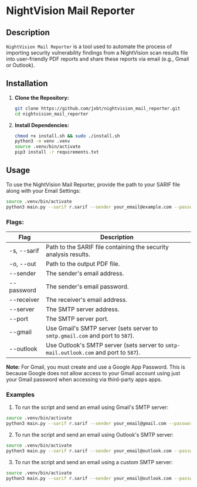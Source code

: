 
# NightVision Mail Reporter

## Description

`NightVision Mail Reporter` is a tool used to automate the process of importing security vulnerability findings from a NightVision scan results file into user-friendly PDF reports and share these reports via email (e.g., Gmail or Outlook).

## Installation

1. **Clone the Repository:**
   ```sh
   git clone https://github.com/jxbt/nightvision_mail_reporter.git
   cd nightvision_mail_reporter
   ```

2. **Install Dependencies:**
   ```sh
   chmod +x install.sh && sudo ./install.sh
   python3 -m venv .venv
   source .venv/bin/activate
   pip3 install -r requirements.txt
   ```

## Usage

To use the NightVision Mail Reporter, provide the path to your SARIF file along with your Email Settings:

```sh
source .venv/bin/activate
python3 main.py --sarif r.sarif --sender your_email@example.com --password "your_email_password" --receiver receiver_email@example.com --outlook
```

### Flags:

| Flag          | Description                                                                          | 
| ------------- | ------------------------------------------------------------------------------------ |
| -s, --sarif   | Path to the SARIF file containing the security analysis results.                     |                    
| -o, --out     | Path to the output PDF file.                                                         |                    
| --sender      | The sender's email address.                                                          |                    
| --password    | The sender's email password.                                                         |                    
| --receiver    | The receiver's email address.                                                        |                    
| --server      | The SMTP server address.                                                             |                    
| --port        | The SMTP server port.                                                                |                    
| --gmail       | Use Gmail's SMTP server (sets server to `smtp.gmail.com` and port to `587`).         |                    
| --outlook     | Use Outlook's SMTP server (sets server to `smtp-mail.outlook.com` and port to `587`).|     



**Note:** For Gmail, you must create and use a Google App Password. This is because Google does not allow access to your Gmail account using just your Gmail password when accessing via third-party apps apps.

### Examples

1. To run the script and send an email using Gmail's SMTP server:

  ```sh
  source .venv/bin/activate
  python3 main.py --sarif r.sarif --sender your_email@gmail.com --password "your_email_password" --receiver receiver_email@example.com --gmail
  ```
2. To run the script and send an email using Outlook's SMTP server:

  ```sh
  source .venv/bin/activate
  python3 main.py --sarif r.sarif --sender your_email@outlook.com --password "your_email_password" --receiver receiver_email@example.com --outlook
  ```

3. To run the script and send an email using a custom SMTP server:
  ```sh
  source .venv/bin/activate
  python3 main.py --sarif r.sarif --sender your_email@outlook.com --password "your_email_password" --receiver receiver_email@example.com --server smtp.example.com --port 1337
  ```
